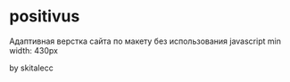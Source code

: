 # positivus
Адаптивная верстка сайта по макету без использования javascript
min width: 430px

by skitalecc
